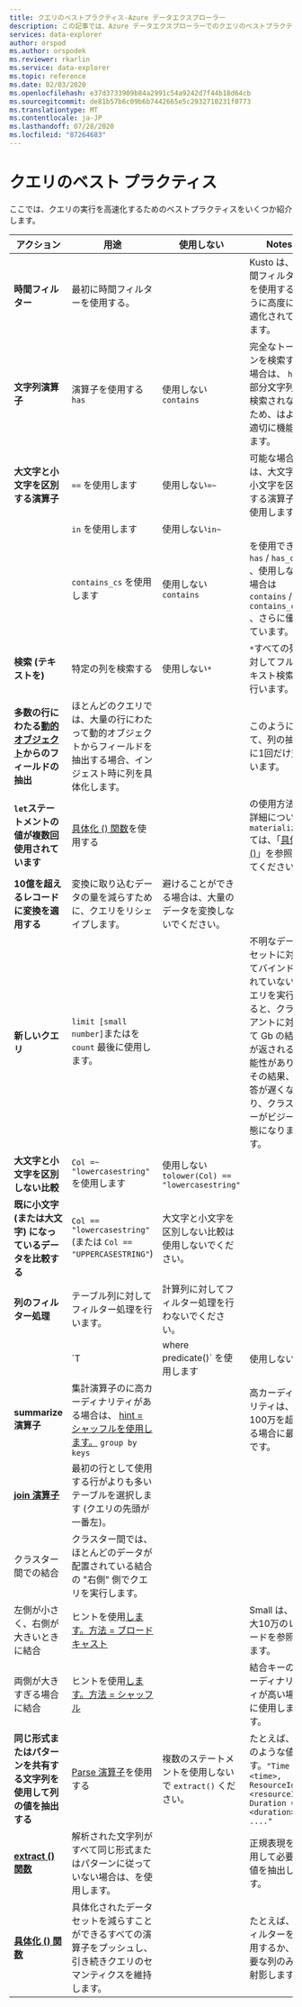 ```yaml
---
title: クエリのベストプラクティス-Azure データエクスプローラー
description: この記事では、Azure データエクスプローラーでのクエリのベストプラクティスについて説明します。
services: data-explorer
author: orspod
ms.author: orspodek
ms.reviewer: rkarlin
ms.service: data-explorer
ms.topic: reference
ms.date: 02/03/2020
ms.openlocfilehash: e37d3733909b84a2991c54a9242d7f44b18d64cb
ms.sourcegitcommit: de81b57b6c09b6b7442665e5c2932710231f0773
ms.translationtype: MT
ms.contentlocale: ja-JP
ms.lasthandoff: 07/28/2020
ms.locfileid: "87264683"
---
```

# <a name="query-best-practices"></a>クエリのベスト プラクティス

ここでは、クエリの実行を高速化するためのベストプラクティスをいくつか紹介します。

|アクション  |用途  |使用しない  |Notes  |
|---------|---------|---------|---------|
| **時間フィルター** | 最初に時間フィルターを使用する。 ||Kusto は、時間フィルターを使用するように高度に最適化されています。| 
|**文字列演算子**      | 演算子を使用する `has`     | 使用しない`contains`     | 完全なトークンを検索する場合は、 `has` 部分文字列が検索されないため、はより適切に機能します。   |
|**大文字と小文字を区別する演算子**     |  `==` を使用します       | 使用しない`=~`       |  可能な場合は、大文字と小文字を区別する演算子を使用します。       |
| | `in` を使用します | 使用しない`in~`|
|  | `contains_cs` を使用します         | 使用しない`contains`        | を使用でき `has` / `has_cs` 、使用しない場合は `contains` / `contains_cs` 、さらに優れています。 |
| **検索 (テキストを)**    |    特定の列を検索する     |    使用しない`*`    |   `*`すべての列に対してフルテキスト検索を行います。    |
| **多数の行にわたる[動的オブジェクト](./scalar-data-types/dynamic.md)からのフィールドの抽出**    |  ほとんどのクエリでは、大量の行にわたって動的オブジェクトからフィールドを抽出する場合、インジェスト時に列を具体化します。      |         | このようにして、列の抽出に1回だけ支払います。    |
| **`let`ステートメントの値が複数回使用されています** | [具体化 () 関数](./materializefunction.md)を使用する |  |   の使用方法の詳細につい `materialize()` ては、「[具体化 ()](materializefunction.md)」を参照してください。|
| **10億を超えるレコードに変換を適用する**| 変換に取り込むデータの量を減らすために、クエリをリシェイプします。| 避けることができる場合は、大量のデータを変換しないでください。 | |
| **新しいクエリ** | `limit [small number]`またはを `count` 最後に使用します。 | |     不明なデータセットに対してバインドされていないクエリを実行すると、クライアントに対して Gb の結果が返される可能性があり、その結果、応答が遅くなり、クラスターがビジー状態になります。|
| **大文字と小文字を区別しない比較** | `Col =~ "lowercasestring"` を使用します | 使用しない`tolower(Col) == "lowercasestring"` |
| **既に小文字 (または大文字) になっているデータを比較する** | `Col == "lowercasestring"` (または `Col == "UPPERCASESTRING"`) | 大文字と小文字を区別しない比較は使用しないでください。||
| **列のフィルター処理** |  テーブル列に対してフィルター処理を行います。|計算列に対してフィルター処理を行わないでください。 | |
| | `T | where predicate(<expression>)` を使用します | 使用しない`T | extend _value = <expression> | where predicate(_value)` ||
| **summarize 演算子** |  集計演算子のに高カーディナリティがある場合は、 [hint = シャッフルを使用します。](./shufflequery.md) `group by keys` | | 高カーディナリティは、100万を超える場合に最適です。|
|**[join 演算子](./joinoperator.md)** | 最初の行として使用する行がよりも多いテーブルを選択します (クエリの先頭が一番左)。 ||
| クラスター間での結合 |クラスター間では、ほとんどのデータが配置されている結合の "右側" 側でクエリを実行します。 ||
|左側が小さく、右側が大きいときに結合 | ヒントを使用[します。方法 = ブロードキャスト](./broadcastjoin.md) || Small は、最大10万のレコードを参照します。 |
|両側が大きすぎる場合に結合 | ヒントを使用[します。方法 = シャッフル](./shufflequery.md) || 結合キーのカーディナリティが高い場合に使用します。|
|**同じ形式またはパターンを共有する文字列を使用して列の値を抽出する**|  [Parse 演算子](./parseoperator.md)を使用する | 複数のステートメントを使用しないで `extract()` ください。  | たとえば、次のような値です。`"Time = <time>, ResourceId = <resourceId>, Duration = <duration>, ...."`
|**[extract () 関数](./extractfunction.md)**| 解析された文字列がすべて同じ形式またはパターンに従っていない場合は、を使用します。| |正規表現を使用して必要な値を抽出します。|
| **[具体化 () 関数](./materializefunction.md)** | 具体化されたデータセットを減らすことができるすべての演算子をプッシュし、引き続きクエリのセマンティクスを維持します。 | |たとえば、フィルターを使用するか、必要な列のみを射影します。

